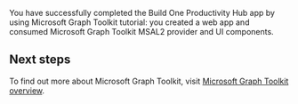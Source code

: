 You have successfully completed the Build One Productivity Hub app by using Microsoft Graph Toolkit tutorial: you created a web app and consumed Microsoft Graph Toolkit MSAL2 provider and UI components.

## Next steps

To find out more about Microsoft Graph Toolkit, visit [Microsoft Graph Toolkit overview](https://docs.microsoft.com/en-us/graph/toolkit/overview).
